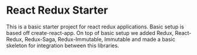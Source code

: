 # React Redux Starter

This is a basic starter project for react redux applications.
Basic setup is based off create-react-app. On top of basic setup we added Redux, React-Redux, Redux-Saga, Redux-Immutable, Immutable 
and made a basic skeleton for integration between this libraries.
